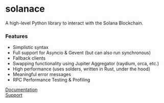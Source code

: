 # solanace
A high-level Python library to interact with the Solana Blockchain.

### Features
- Simplistic syntax
- Full support for Asyncio & Gevent (but can also run synchronous)
- Fallback clients
- Swapping functionality using Jupiter Aggregator (raydium, orca, etc.)
- High performance (uses solders, written in Rust, under the hood)
- Meaningful error messages
- RPC Performance Testing & Profiling

[Documentation](https://solanace.elia.vc)\
[Support](https://discord.gg/eternityclan)
